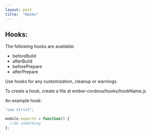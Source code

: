 ```yaml
---
layout: post
title:  "Hooks"
---
```

## Hooks:

The following hooks are available:

* beforeBuild
* afterBuild
* beforePrepare
* afterPrepare

Use hooks for any customization, cleanup or warnings.

To create a hook, create a file at ember-cordova/hooks/hookName.js

An example hook:

```js
"use strict";

module.exports = function() {
  //do something
};
```

